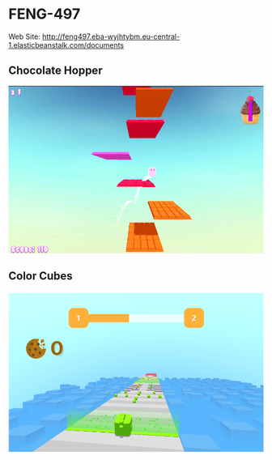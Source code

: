 # FENG-497 #

Web Site: http://feng497.eba-wyjhtybm.eu-central-1.elasticbeanstalk.com/documents


## Chocolate Hopper ##

![Alt Text](https://github.com/AtahanEkici/FENG-497/blob/main/Chocolate_Hopper.PNG)


## Color Cubes ##

![Alt Text](https://github.com/AtahanEkici/FENG-497/blob/main/Color_Cubes.PNG)
